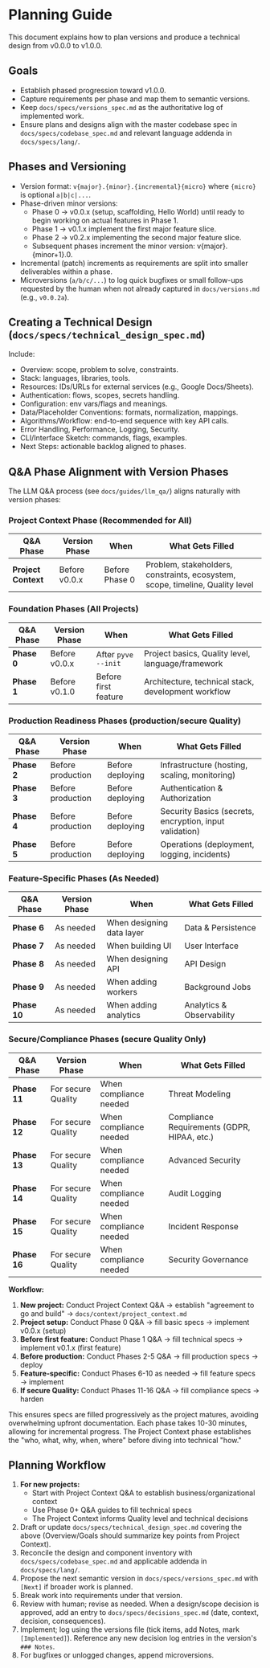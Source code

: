 # Planning Guide

This document explains how to plan versions and produce a technical design from v0.0.0 to v1.0.0.

## Goals
- Establish phased progression toward v1.0.0.
- Capture requirements per phase and map them to semantic versions.
- Keep `docs/specs/versions_spec.md` as the authoritative log of implemented work.
 - Ensure plans and designs align with the master codebase spec in `docs/specs/codebase_spec.md` and relevant language addenda in `docs/specs/lang/`.

## Phases and Versioning
- Version format: `v{major}.{minor}.{incremental}{micro}` where `{micro}` is optional `a|b|c|...`.
- Phase-driven minor versions:
  - Phase 0 → v0.0.x (setup, scaffolding, Hello World) until ready to begin working on actual features in Phase 1.
  - Phase 1 → v0.1.x implement the first major feature slice.
  - Phase 2 → v0.2.x implementing the second major feature slice.
  - Subsequent phases increment the minor version: v{major}.{minor+1}.0.
- Incremental (patch) increments as requirements are split into smaller deliverables within a phase.
- Microversions (`a/b/c/...`) to log quick bugfixes or small follow-ups requested by the human when not already captured in `docs/versions.md` (e.g., `v0.0.2a`).

## Creating a Technical Design (`docs/specs/technical_design_spec.md`)
Include:
- Overview: scope, problem to solve, constraints.
- Stack: languages, libraries, tools.
- Resources: IDs/URLs for external services (e.g., Google Docs/Sheets).
- Authentication: flows, scopes, secrets handling.
- Configuration: env vars/flags and meanings.
- Data/Placeholder Conventions: formats, normalization, mappings.
- Algorithms/Workflow: end-to-end sequence with key API calls.
- Error Handling, Performance, Logging, Security.
- CLI/Interface Sketch: commands, flags, examples.
- Next Steps: actionable backlog aligned to phases.

## Q&A Phase Alignment with Version Phases

The LLM Q&A process (see `docs/guides/llm_qa/`) aligns naturally with version phases:

### Project Context Phase (Recommended for All)
| Q&A Phase | Version Phase | When | What Gets Filled |
|-----------|---------------|------|------------------|
| **Project Context** | Before v0.0.x | Before Phase 0 | Problem, stakeholders, constraints, ecosystem, scope, timeline, Quality level |

### Foundation Phases (All Projects)
| Q&A Phase | Version Phase | When | What Gets Filled |
|-----------|---------------|------|------------------|
| **Phase 0** | Before v0.0.x | After `pyve --init` | Project basics, Quality level, language/framework |
| **Phase 1** | Before v0.1.0 | Before first feature | Architecture, technical stack, development workflow |

### Production Readiness Phases (production/secure Quality)
| Q&A Phase | Version Phase | When | What Gets Filled |
|-----------|---------------|------|------------------|
| **Phase 2** | Before production | Before deploying | Infrastructure (hosting, scaling, monitoring) |
| **Phase 3** | Before production | Before deploying | Authentication & Authorization |
| **Phase 4** | Before production | Before deploying | Security Basics (secrets, encryption, input validation) |
| **Phase 5** | Before production | Before deploying | Operations (deployment, logging, incidents) |

### Feature-Specific Phases (As Needed)
| Q&A Phase | Version Phase | When | What Gets Filled |
|-----------|---------------|------|------------------|
| **Phase 6** | As needed | When designing data layer | Data & Persistence |
| **Phase 7** | As needed | When building UI | User Interface |
| **Phase 8** | As needed | When designing API | API Design |
| **Phase 9** | As needed | When adding workers | Background Jobs |
| **Phase 10** | As needed | When adding analytics | Analytics & Observability |

### Secure/Compliance Phases (secure Quality Only)
| Q&A Phase | Version Phase | When | What Gets Filled |
|-----------|---------------|------|------------------|
| **Phase 11** | For secure Quality | When compliance needed | Threat Modeling |
| **Phase 12** | For secure Quality | When compliance needed | Compliance Requirements (GDPR, HIPAA, etc.) |
| **Phase 13** | For secure Quality | When compliance needed | Advanced Security |
| **Phase 14** | For secure Quality | When compliance needed | Audit Logging |
| **Phase 15** | For secure Quality | When compliance needed | Incident Response |
| **Phase 16** | For secure Quality | When compliance needed | Security Governance |

**Workflow:**
1. **New project:** Conduct Project Context Q&A → establish "agreement to go and build" → `docs/context/project_context.md`
2. **Project setup:** Conduct Phase 0 Q&A → fill basic specs → implement v0.0.x (setup)
3. **Before first feature:** Conduct Phase 1 Q&A → fill technical specs → implement v0.1.x (first feature)
4. **Before production:** Conduct Phases 2-5 Q&A → fill production specs → deploy
5. **Feature-specific:** Conduct Phases 6-10 as needed → fill feature specs → implement
6. **If secure Quality:** Conduct Phases 11-16 Q&A → fill compliance specs → harden

This ensures specs are filled progressively as the project matures, avoiding overwhelming upfront documentation. Each phase takes 10-30 minutes, allowing for incremental progress. The Project Context phase establishes the "who, what, why, when, where" before diving into technical "how."

## Planning Workflow
1. **For new projects:** 
   - Start with Project Context Q&A to establish business/organizational context
   - Use Phase 0+ Q&A guides to fill technical specs
   - The Project Context informs Quality level and technical decisions
2. Draft or update `docs/specs/technical_design_spec.md` covering the above (Overview/Goals should summarize key points from Project Context).
3. Reconcile the design and component inventory with `docs/specs/codebase_spec.md` and applicable addenda in `docs/specs/lang/`.
4. Propose the next semantic version in `docs/specs/versions_spec.md` with `[Next]` if broader work is planned.
5. Break work into requirements under that version.
6. Review with human; revise as needed. When a design/scope decision is approved, add an entry to `docs/specs/decisions_spec.md` (date, context, decision, consequences).
7. Implement; log using the versions file (tick items, add Notes, mark `[Implemented]`). Reference any new decision log entries in the version's `### Notes`.
8. For bugfixes or unlogged changes, append microversions.

